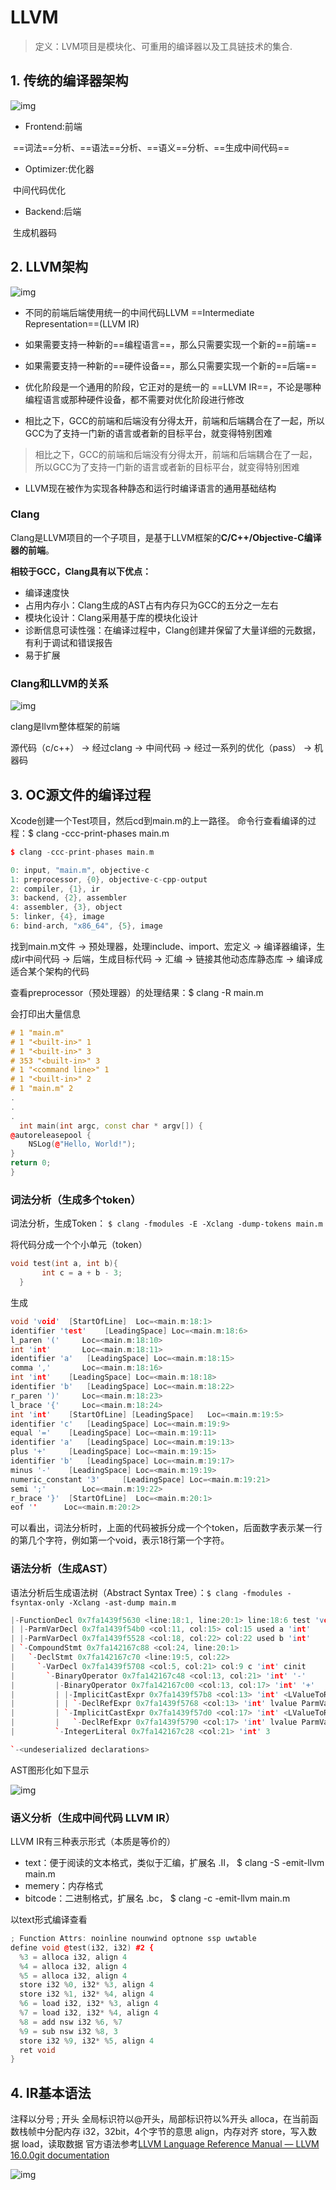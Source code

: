# LLVM

> 定义：LVM项目是模块化、可重用的编译器以及工具链技术的集合.

## 1. 传统的编译器架构

![img](./img_LLVM简介/webp-1664801155586-3.webp)

- Frontend:前端

​	==词法==分析、==语法==分析、==语义==分析、==生成中间代码==

- Optimizer:优化器

​	中间代码优化

- Backend:后端

​	生成机器码

## 2. LLVM架构

![img](./img_LLVM简介/webp-1664801163209-6.webp)

- 不同的前端后端使用统一的中间代码LLVM ==Intermediate Representation==(LLVM IR)

- 如果需要支持一种新的==编程语言==，那么只需要实现一个新的==前端==
- 如果需要支持一种新的==硬件设备==，那么只需要实现一个新的==后端==
- 优化阶段是一个通用的阶段，它正对的是统一的 ==LLVM IR==，不论是哪种编程语言或那种硬件设备，都不需要对优化阶段进行修改
- 相比之下，GCC的前端和后端没有分得太开，前端和后端耦合在了一起，所以GCC为了支持一门新的语言或者新的目标平台，就变得特别困难

> 相比之下，GCC的前端和后端没有分得太开，前端和后端耦合在了一起，所以GCC为了支持一门新的语言或者新的目标平台，就变得特别困难

- LLVM现在被作为实现各种静态和运行时编译语言的通用基础结构

### Clang

Clang是LLVM项目的一个子项目，是基于LLVM框架的**C/C++/Objective-C编译器的前端**。

**相较于GCC，Clang具有以下优点：**

- 编译速度快
- 占用内存小：Clang生成的AST占有内存只为GCC的五分之一左右
- 模块化设计：Clang采用基于库的模块化设计
- 诊断信息可读性强：在编译过程中，Clang创建并保留了大量详细的元数据，有利于调试和错误报告
- 易于扩展

### Clang和LLVM的关系

![img](./img_LLVM简介/webp.webp)

clang是llvm整体框架的前端

源代码（c/c++） $\rightarrow$  经过clang $\rightarrow$ 中间代码  $\rightarrow$ 经过一系列的优化（pass） $\rightarrow$ 机器码

## 3. OC源文件的编译过程

Xcode创建一个Test项目，然后cd到main.m的上一路径。
命令行查看编译的过程：$ clang -ccc-print-phases main.m

```cpp
$ clang -ccc-print-phases main.m 

0: input, "main.m", objective-c
1: preprocessor, {0}, objective-c-cpp-output
2: compiler, {1}, ir
3: backend, {2}, assembler
4: assembler, {3}, object
5: linker, {4}, image
6: bind-arch, "x86_64", {5}, image
```

找到main.m文件 $\rightarrow$ 预处理器，处理include、import、宏定义  $\rightarrow$  编译器编译，生成ir中间代码  $\rightarrow$  后端，生成目标代码  $\rightarrow$  汇编  $\rightarrow$  链接其他动态库静态库  $\rightarrow$  编译成适合某个架构的代码

查看preprocessor（预处理器）的处理结果：$ clang -R main.m 

会打印出大量信息

```cpp
# 1 "main.m"
# 1 "<built-in>" 1
# 1 "<built-in>" 3
# 353 "<built-in>" 3
# 1 "<command line>" 1
# 1 "<built-in>" 2
# 1 "main.m" 2
.
.
.
  int main(int argc, const char * argv[]) {
@autoreleasepool {
    NSLog(@"Hello, World!");
}
return 0;
}
```

### 词法分析（生成多个token）

词法分析，生成Token： `$ clang -fmodules -E -Xclang -dump-tokens main.m`

将代码分成一个个小单元（token）

```cpp
void test(int a, int b){
       int c = a + b - 3;
  }
```

生成

```cpp
void 'void'  [StartOfLine]  Loc=<main.m:18:1>
identifier 'test'    [LeadingSpace] Loc=<main.m:18:6>
l_paren '('     Loc=<main.m:18:10>
int 'int'       Loc=<main.m:18:11>
identifier 'a'   [LeadingSpace] Loc=<main.m:18:15>
comma ','       Loc=<main.m:18:16>
int 'int'    [LeadingSpace] Loc=<main.m:18:18>
identifier 'b'   [LeadingSpace] Loc=<main.m:18:22>
r_paren ')'     Loc=<main.m:18:23>
l_brace '{'     Loc=<main.m:18:24>
int 'int'    [StartOfLine] [LeadingSpace]   Loc=<main.m:19:5>
identifier 'c'   [LeadingSpace] Loc=<main.m:19:9>
equal '='    [LeadingSpace] Loc=<main.m:19:11>
identifier 'a'   [LeadingSpace] Loc=<main.m:19:13>
plus '+'     [LeadingSpace] Loc=<main.m:19:15>
identifier 'b'   [LeadingSpace] Loc=<main.m:19:17>
minus '-'    [LeadingSpace] Loc=<main.m:19:19>
numeric_constant '3'     [LeadingSpace] Loc=<main.m:19:21>
semi ';'        Loc=<main.m:19:22>
r_brace '}'  [StartOfLine]  Loc=<main.m:20:1>
eof ''      Loc=<main.m:20:2>
```

可以看出，词法分析时，上面的代码被拆分成一个个token，后面数字表示某一行的第几个字符，例如第一个void，表示18行第一个字符。

### 语法分析（生成AST）

语法分析后生成语法树（Abstract Syntax Tree）：`$ clang -fmodules -fsyntax-only -Xclang -ast-dump main.m`

```cpp
|-FunctionDecl 0x7fa1439f5630 <line:18:1, line:20:1> line:18:6 test 'void (int, int)'
| |-ParmVarDecl 0x7fa1439f54b0 <col:11, col:15> col:15 used a 'int'
| |-ParmVarDecl 0x7fa1439f5528 <col:18, col:22> col:22 used b 'int'
| `-CompoundStmt 0x7fa142167c88 <col:24, line:20:1>
|   `-DeclStmt 0x7fa142167c70 <line:19:5, col:22>
|     `-VarDecl 0x7fa1439f5708 <col:5, col:21> col:9 c 'int' cinit
|       `-BinaryOperator 0x7fa142167c48 <col:13, col:21> 'int' '-'
|         |-BinaryOperator 0x7fa142167c00 <col:13, col:17> 'int' '+'
|         | |-ImplicitCastExpr 0x7fa1439f57b8 <col:13> 'int' <LValueToRValue>
|         | | `-DeclRefExpr 0x7fa1439f5768 <col:13> 'int' lvalue ParmVar 0x7fa1439f54b0 'a' 'int'
|         | `-ImplicitCastExpr 0x7fa1439f57d0 <col:17> 'int' <LValueToRValue>
|         |   `-DeclRefExpr 0x7fa1439f5790 <col:17> 'int' lvalue ParmVar 0x7fa1439f5528 'b' 'int'
|         `-IntegerLiteral 0x7fa142167c28 <col:21> 'int' 3

`-<undeserialized declarations>
```

AST图形化如下显示

![img](./img_LLVM简介/webp-1664802251158-9.webp)

### 语义分析（生成中间代码 LLVM IR）

LLVM IR有三种表示形式（本质是等价的）

- text：便于阅读的文本格式，类似于汇编，扩展名 .II， $ clang -S -emit-llvm main.m
- memery：内存格式
- bitcode：二进制格式，扩展名 .bc， $ clang -c -emit-llvm main.m

以text形式编译查看

```cpp
; Function Attrs: noinline nounwind optnone ssp uwtable
define void @test(i32, i32) #2 {
  %3 = alloca i32, align 4
  %4 = alloca i32, align 4
  %5 = alloca i32, align 4
  store i32 %0, i32* %3, align 4
  store i32 %1, i32* %4, align 4
  %6 = load i32, i32* %3, align 4
  %7 = load i32, i32* %4, align 4
  %8 = add nsw i32 %6, %7
  %9 = sub nsw i32 %8, 3
  store i32 %9, i32* %5, align 4
  ret void
}
```

## 4. IR基本语法

注释以分号 ; 开头
 全局标识符以@开头，局部标识符以%开头
 alloca，在当前函数栈帧中分配内存
 i32，32bit，4个字节的意思
 align，内存对齐
 store，写入数据
 load，读取数据
 官方语法参考[LLVM Language Reference Manual — LLVM 16.0.0git documentation](https://llvm.org/docs/LangRef.html)

![img](./img_LLVM简介/webp.webp)





